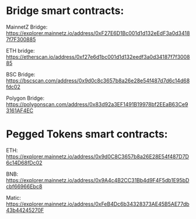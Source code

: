 # Bridge smart contracts:


MainnetZ Bridge:  https://explorer.mainnetz.io/address/0xF27E6D1Bc001d1d132eEdF3a0d34187f7F300885

ETH bridge: https://etherscan.io/address/0xf27e6d1bc001d1d132eedf3a0d34187f7f300885

BSC Bridge:  https://bscscan.com/address/0x9d0c8c3657b8a26e28e54f487d7d6c14d68fdc02

Polygon Bridge:  https://polygonscan.com/address/0x83d92a3EF1491B19978bf2EEaB63Ce93161AF4EC





# Pegged  Tokens smart contracts:

ETH:  https://explorer.mainnetz.io/address/0x9d0C8C3657b8a26E28E54f487D7D6c14D68fDc02

BNB:  https://explorer.mainnetz.io/address/0x9A4c4B2CC31Bb4d9F4F5db1E95bDcbf66966Ebc8

Matic:  https://explorer.mainnetz.io/address/0xFeB4Dc6b34328373AE45B5AE77db43b44245270F

